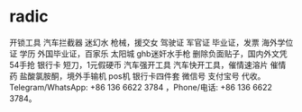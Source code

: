 # radic
开锁工具 汽车拦截器 迷幻水 枪械，援交女 驾驶证 军官证 毕业证，发票 海外学位证 学历 外国毕业证，百家乐 太阳城 ghb迷奸水手枪 删除负面贴子，国内外文凭 54手抢 银行卡 短刀，1元假硬币 汽车强开工具 汽车快开工具，催情速溶片 催情药 盐酸氯胺酮，境外手输机 pos机 银行卡四件套 微信号 支付宝号 代收。Telegram/WhatsApp: +86 136 6622 3784   ，Phone/电话: +86 136 6622 3784。
